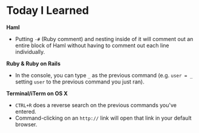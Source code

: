 Today I Learned
===============

**Haml**

- Putting `-#` (Ruby comment) and nesting inside of it will comment out an entire block of Haml without having to comment out each line individually.

**Ruby & Ruby on Rails**

- In the console, you can type `_` as the previous command (e.g. `user = _` setting `user` to the previous command you just ran).

**Terminal/iTerm on OS X**

- `CTRL+R` does a reverse search on the previous commands you've entered.
- Command-clicking on an `http://` link will open that link in your default browser.
